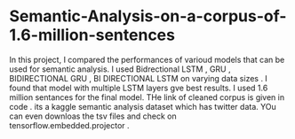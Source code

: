# Semantic-Analysis-on-a-corpus-of-1.6-million-sentences


In this project, I compared the performances of varioud models that can be used for semantic analysis. I used Bidrectional LSTM , GRU , BIDIRECTIONAL GRU , BI DIRECTIONAL LSTM on varying data sizes . I found that model with multiple LSTM layers gve best  results. I used 1.6 million sentances for the final model. THe link of cleaned corpus is given in code . its a kaggle semantic analysis dataset which has twitter data. YOu can even downloas the tsv files and check on tensorflow.embedded.projector .
